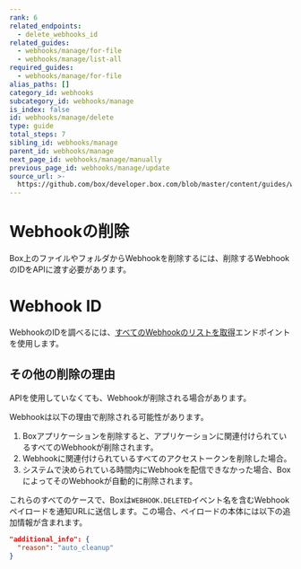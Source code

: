 ```yaml
---
rank: 6
related_endpoints:
  - delete_webhooks_id
related_guides:
  - webhooks/manage/for-file
  - webhooks/manage/list-all
required_guides:
  - webhooks/manage/for-file
alias_paths: []
category_id: webhooks
subcategory_id: webhooks/manage
is_index: false
id: webhooks/manage/delete
type: guide
total_steps: 7
sibling_id: webhooks/manage
parent_id: webhooks/manage
next_page_id: webhooks/manage/manually
previous_page_id: webhooks/manage/update
source_url: >-
  https://github.com/box/developer.box.com/blob/master/content/guides/webhooks/manage/delete.md
---
```

# Webhookの削除

Box上のファイルやフォルダからWebhookを削除するには、削除するWebhookのIDをAPIに渡す必要があります。

<Samples id="delete_webhooks_id">

</Samples>

<Message type="notice">

# Webhook ID

WebhookのIDを調べるには、[すべてのWebhookのリストを取得][1]エンドポイントを使用します。

</Message>

## その他の削除の理由

APIを使用していなくても、Webhookが削除される場合があります。

Webhookは以下の理由で削除される可能性があります。

1. Boxアプリケーションを削除すると、アプリケーションに関連付けられているすべてのWebhookが削除されます。
2. Webhookに関連付けられているすべてのアクセストークンを削除した場合。
3. システムで決められている時間内にWebhookを配信できなかった場合、BoxによってそのWebhookが自動的に削除されます。

これらのすべてのケースで、Boxは`WEBHOOK.DELETED`イベント名を含むWebhookペイロードを通知URLに送信します。この場合、ペイロードの本体には以下の追加情報が含まれます。

```json
"additional_info": {
  "reason": "auto_cleanup"
}
```

[1]: guide://webhooks/manage/list-all

